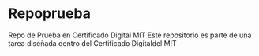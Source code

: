 # Repoprueba
Repo de Prueba en Certificado Digital MIT
Este repositorio es parte de una tarea diseñada dentro del Certificado Digitaldel MIT
